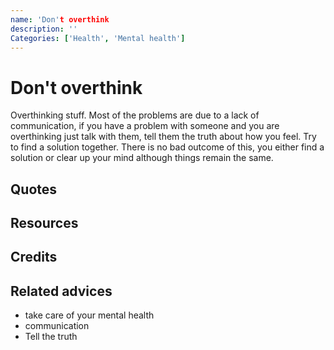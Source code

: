 ```yaml
---
name: 'Don't overthink
description: ''
Categories: ['Health', 'Mental health']
---
```

# Don't overthink

Overthinking stuff. Most of the problems are due to a lack of communication, if you have a problem with someone and you are overthinking just talk with them, tell them the truth about how you feel. Try to find a solution together. There is no bad outcome of this, you either find a solution or clear up your mind although things remain the same.



## Quotes

## Resources

## Credits

## Related advices

- take care of your  mental health
- communication
- Tell the truth
